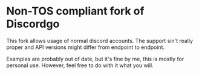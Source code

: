 # Non-TOS compliant fork of Discordgo

This fork allows usage of normal discord accounts. The support sin't really
proper and API versions might differ from endpoint to endpoint.

Examples are probably out of date, but it's fine by me, this is mostly for
personal use. However, feel free to do with it what you will.
